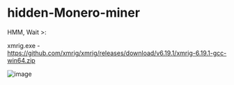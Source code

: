# hidden-Monero-miner
HMM, Wait >:

xmrig.exe - https://github.com/xmrig/xmrig/releases/download/v6.19.1/xmrig-6.19.1-gcc-win64.zip


![image](https://user-images.githubusercontent.com/111556231/227806550-077c8415-eab3-42be-b0d7-ca05738a52fc.png)
